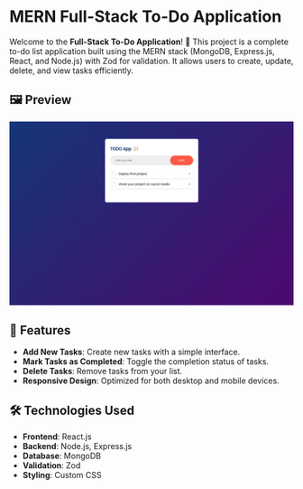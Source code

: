 # MERN Full-Stack To-Do Application

Welcome to the **Full-Stack To-Do Application**! 🎉 This project is a complete to-do list application built using the MERN stack (MongoDB, Express.js, React, and Node.js) with Zod for validation. It allows users to create, update, delete, and view tasks efficiently.

## 🖼️ Preview

![Preview](./preview.png)

## 🚀 Features

- **Add New Tasks**: Create new tasks with a simple interface.
- **Mark Tasks as Completed**: Toggle the completion status of tasks.
- **Delete Tasks**: Remove tasks from your list.
- **Responsive Design**: Optimized for both desktop and mobile devices.

## 🛠️ Technologies Used

- **Frontend**: React.js
- **Backend**: Node.js, Express.js
- **Database**: MongoDB
- **Validation**: Zod
- **Styling**: Custom CSS
